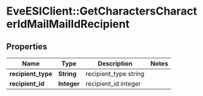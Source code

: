 # EveESIClient::GetCharactersCharacterIdMailMailIdRecipient

## Properties
Name | Type | Description | Notes
------------ | ------------- | ------------- | -------------
**recipient_type** | **String** | recipient_type string | 
**recipient_id** | **Integer** | recipient_id integer | 


